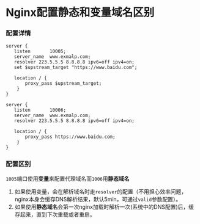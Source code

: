 # Nginx配置静态和变量域名区别

### 配置详情

```nginx
server {
   listen       10005;
   server_name  www.exmalp.com;
   resolver 223.5.5.5 8.8.8.8 ipv6=off ipv4=on;
   set $upstream_target "https://www.baidu.com";

   location / {
       proxy_pass $upstream_target;
    }
}

server {
   listen       10006;
   server_name  www.exmalp.com;
   resolver 223.5.5.5 8.8.8.8 ipv6=off ipv4=on;

   location / {
       proxy_pass https://www.baidu.com;
    }
}
```

### 配置区别

`1005`端口使用**变量**来配置代理域名而`1006`用**静态域名**

1. 如果使用变量，会在解析域名时走`resolver`的配置（不用担心效率问题，nginx本身会缓存DNS解析结果，默认5min，可通过`valid`参数配置）。
2. 如果使用**静态域名**会第一次nginx加载时解析一次(系统中的DNS配置)后，缓存起来，直到下次重载或者重启。
